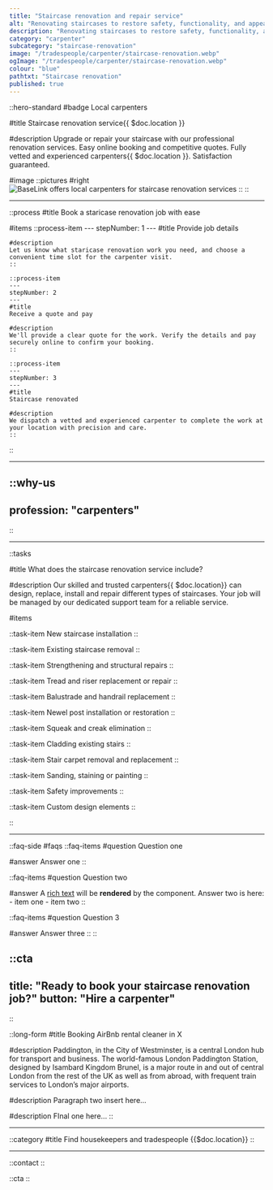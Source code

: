 ```yaml
---
title: "Staircase renovation and repair service"
alt: "Renovating staircases to restore safety, functionality, and appearance"
description: "Renovating staircases to restore safety, functionality, and appearance"
category: "carpenter"
subcategory: "staircase-renovation"
image: "/tradespeople/carpenter/staircase-renovation.webp"
ogImage: "/tradespeople/carpenter/staircase-renovation.webp"
colour: "blue"
pathtxt: "Staircase renovation"
published: true
---
```


::hero-standard
#badge
Local carpenters

#title
Staircase renovation service{{ $doc.location }}

#description
Upgrade or repair your staircase with our professional renovation services. Easy online booking and competitive quotes. Fully vetted and experienced carpenters{{ $doc.location }}. Satisfaction guaranteed.

#image
    ::pictures
    #right
    ![BaseLink offers local carpenters for staircase renovation services](/tradespeople/carpenter/staircase-renovation.webp)
    ::
::

---

::process
#title
Book a staricase renovation job with ease

#items
    ::process-item
    ---
    stepNumber: 1
    ---
    #title
    Provide job details

    #description
    Let us know what staricase renovation work you need, and choose a convenient time slot for the carpenter visit.
    ::
    
    ::process-item
    ---
    stepNumber: 2
    ---
    #title
    Receive a quote and pay

    #description
    We'll provide a clear quote for the work. Verify the details and pay securely online to confirm your booking.
    ::

    ::process-item
    ---
    stepNumber: 3
    ---
    #title
    Staircase renovated

    #description
    We dispatch a vetted and experienced carpenter to complete the work at your location with precision and care.
    ::
::

---

::why-us
---
profession: "carpenters"
---
::

---

::tasks

#title
What does the staircase renovation service include?

#description
Our skilled and trusted carpenters{{ $doc.location}} can design, replace, install and repair different types of staircases. Your job will be managed by our dedicated support team for a reliable service.

#items

  ::task-item
  New staircase installation
  ::

  ::task-item
  Existing staircase removal
  ::

  ::task-item
  Strengthening and structural repairs
  ::

  ::task-item
  Tread and riser replacement or repair
  ::

  ::task-item
  Balustrade and handrail replacement
  ::

  ::task-item
  Newel post installation or restoration
  ::

  ::task-item
  Squeak and creak elimination
  ::

  ::task-item
  Cladding existing stairs
  ::

  ::task-item
  Stair carpet removal and replacement
  ::

  ::task-item
  Sanding, staining or painting
  ::

  ::task-item
  Safety improvements
  ::

  ::task-item
  Custom design elements
  ::

::

---

::faq-side
#faqs
  ::faq-items
  #question
  Question one

  #answer
  Answer one
  ::

  ::faq-items
  #question
  Question two

  #answer
  A [rich text](/services/commercial-cleaning) will be **rendered** by the component.
  Answer two is here:
    - item one
    - item two
  ::

  ::faq-items
  #question
  Question 3

  #answer
  Answer three
  ::
::

::cta
---
title: "Ready to book your staircase renovation job?"
button: "Hire a carpenter"
---
::

::long-form
#title
Booking AirBnb rental cleaner in X

#description
Paddington, in the City of Westminster, is a central London hub for transport and business. The world-famous London Paddington Station, designed by Isambard Kingdom Brunel, is a major route in and out of central London from the rest of the UK as well as from abroad, with frequent train services to London’s major airports.

#description
Paragraph two insert here...

#description
FInal one here...
::

---

::category
#title
Find housekeepers and tradespeople {{$doc.location}}
::

---

::contact
::

::cta
::
